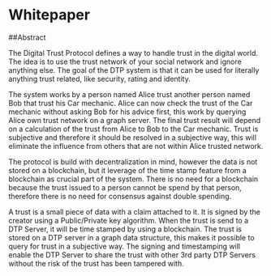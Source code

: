 # Whitepaper

##Abstract

The Digital Trust Protocol defines a way to handle trust in the digital world. The idea is to use the trust network of your social network and ignore anything else. The goal of the DTP system is that it can be used for literally anything trust related, like security, rating and identity. 

The system works by a person named Alice trust another person named Bob that trust his Car mechanic. Alice can now check the trust of the Car mechanic without asking Bob for his advice first, this work by querying Alice own trust network on a graph server. The final trust result will depend on a calculation of the trust from Alice to Bob to the Car mechanic. Trust is subjective and therefore it should be resolved in a subjective way, this will eliminate the influence from others that are not within Alice trusted network. 

The protocol is build with decentralization in mind, however the data is not stored on a blockchain, but it leverage of the time stamp feature from a blockchain as crucial part of the system. There is no need for a blockchain because the trust issued to a person cannot be spend by that person, therefore there is no need for consensus against double spending. 

A trust is a small piece of data with a claim attached to it. It is signed by the creator using a Public/Private key algorithm. When the trust is send to a DTP Server, it will be time stamped by using a blockchain. The trust is stored on a DTP server in a graph data structure, this makes it possible to query for trust in a subjective way. The signing and timestamping will enable the DTP Server to share the trust with other 3rd party DTP Servers without the risk of the trust has been tampered with.
